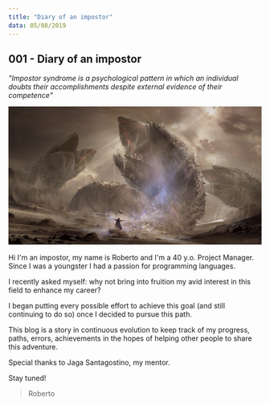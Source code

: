 ```yaml
---
title: "Diary of an impostor"
data: 05/08/2019
---
```


## 001 - Diary of an impostor

_"Impostor syndrome is a psychological pattern in which an individual doubts their accomplishments despite external evidence of their competence"_

![dune](./dune.jpg)

Hi I'm an impostor, my name is Roberto and I'm a 40 y.o. Project Manager. Since I was a youngster I had a passion for programming languages.

I recently asked myself: why not bring into fruition my avid interest in this field to enhance my career?

I began putting every possible effort to achieve this goal (and still continuing to do so) once I decided to pursue this path.

This blog is a story in continuous evolution to keep track of my progress, paths, errors, achievements in the hopes of helping other people to share this adventure.

Special thanks to Jaga Santagostino, my mentor.

Stay tuned!

> Roberto
